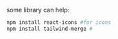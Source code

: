 some library can help:

```bash
npm install react-icons #for icons
npm install tailwind-merge #

```
